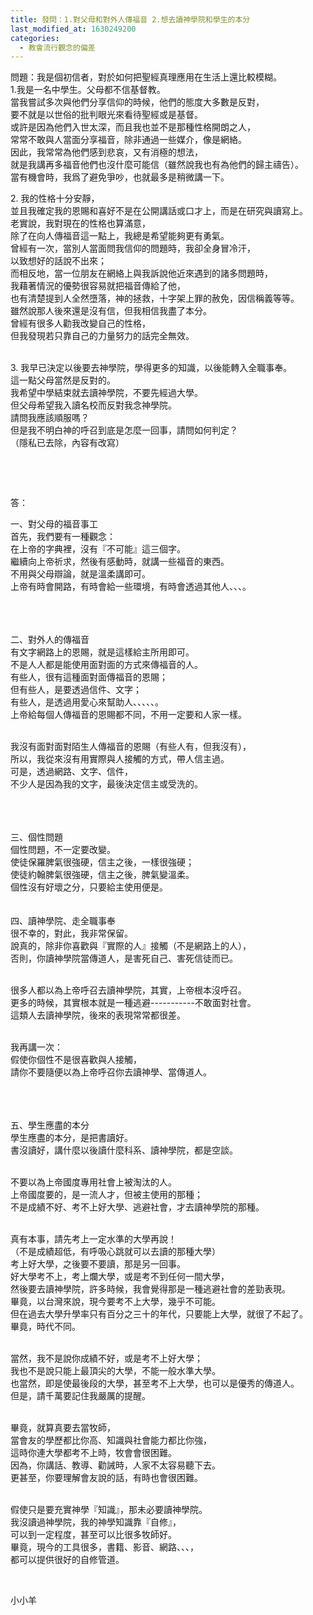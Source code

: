 ```yaml
---
title: 發問：1.對父母和對外人傳福音 2.想去讀神學院和學生的本分
last_modified_at: 1630249200
categories:
  - 教會流行觀念的偏差
---
```


<p>問題：我是個初信者，對於如何把聖經真理應用在生活上還比較模糊。<br>
1.我是一名中學生。父母都不信基督教。<br>
當我嘗試多次與他們分享信仰的時候，他們的態度大多數是反對，<br>
要不就是以世俗的批判眼光來看待聖經或是基督。<br>
或許是因為他們入世太深，而且我也並不是那種性格開朗之人，<br>
常常不敢與人當面分享福音，除非通過一些媒介，像是網絡。<br>
因此，我常常為他們感到悲哀，又有消極的想法，<br>
就是我講再多福音他們也沒什麼可能信（雖然說我也有為他們的歸主禱告）。<br>
當有機會時，我爲了避免爭吵，也就最多是稍微講一下。</p>

<p>2. 我的性格十分安靜，<br>
並且我確定我的恩賜和喜好不是在公開講話或口才上，而是在研究與讀寫上。<br>
老實說，我對現在的性格也算滿意，<br>
除了在向人傳福音這一點上，我總是希望能夠更有勇氣。<br>
曾經有一次，當別人當面問我信仰的問題時，我卻全身冒冷汗，<br>
以致想好的話說不出來；<br>
而相反地，當一位朋友在網絡上與我訴說他近來遇到的諸多問題時，<br>
我藉著情況的優勢很容易就把福音傳給了他，<br>
也有清楚提到人全然墮落，神的拯救，十字架上罪的赦免，因信稱義等等。<br>
雖然說那人後來還是沒有信，但我相信我盡了本分。<br>
曾經有很多人勸我改變自己的性格，<br>
但我發現若只靠自己的力量努力的話完全無效。</p>

<p><br>
3. 我早已決定以後要去神學院，學得更多的知識，以後能轉入全職事奉。<br>
這一點父母當然是反對的。<br>
我希望中學結束就去讀神學院，不要先經過大學。<br>
但父母希望我入讀名校而反對我念神學院。<br>
請問我應該順服嗎？<br>
但是我不明白神的呼召到底是怎麼一回事，請問如何判定？<br>
（隱私已去除，內容有改寫）</p>

<p>&nbsp;</p>

<p>&nbsp;</p>

<p>答：</p>

<p>一、對父母的福音事工<br>
首先，我們要有一種觀念：<br>
在上帝的字典裡，沒有『不可能』這三個字。<br>
繼續向上帝祈求，然後有感動時，就講一些福音的東西。<br>
不用與父母辯論，就是溫柔講即可。<br>
上帝有時會開路，有時會給一些環境，有時會透過其他人、、、。<br>
&nbsp;<br>
&nbsp;</p>

<p><br>
二、對外人的傳福音<br>
有文字網路上的恩賜，就是這樣給主所用即可。<br>
不是人人都是能使用面對面的方式來傳福音的人。<br>
有些人，很有這種面對面傳福音的恩賜；<br>
但有些人，是要透過信件、文字；<br>
有些人，是透過用愛心來幫助人、、、、、。<br>
上帝給每個人傳福音的恩賜都不同，不用一定要和人家一樣。<br>
&nbsp;</p>

<p>我沒有面對面對陌生人傳福音的恩賜（有些人有，但我沒有），<br>
所以，我從來沒有用實際與人接觸的方式，帶人信主過。<br>
可是，透過網路、文字、信件，<br>
不少人是因為我的文字，最後決定信主或受洗的。<br>
&nbsp;<br>
&nbsp;<br>
&nbsp;</p>

<p>三、個性問題<br>
個性問題，不一定要改變。<br>
使徒保羅脾氣很強硬，信主之後，一樣很強硬；<br>
使徒約翰脾氣很強硬，信主之後，脾氣變溫柔。<br>
個性沒有好壞之分，只要給主使用便是。<br>
&nbsp;<br>
&nbsp;<br>
四、讀神學院、走全職事奉<br>
很不幸的，對此，我非常保留。<br>
說真的，除非你喜歡與『實際的人』接觸（不是網路上的人），<br>
否則，你讀神學院當傳道人，是害死自己、害死信徒而已。<br>
&nbsp;</p>

<p>很多人都以為上帝呼召去讀神學院，其實，上帝根本沒呼召。<br>
更多的時候，其實根本就是一種逃避-----------不敢面對社會。<br>
這類人去讀神學院，後來的表現常常都很差。<br>
&nbsp;</p>

<p>我再講一次：<br>
假使你個性不是很喜歡與人接觸，<br>
請你不要隨便以為上帝呼召你去讀神學、當傳道人。<br>
&nbsp;<br>
&nbsp;</p>

<p><br>
五、學生應盡的本分<br>
學生應盡的本分，是把書讀好。<br>
書沒讀好，講什麼以後讀什麼科系、讀神學院，都是空談。</p>

<p><br>
不要以為上帝國度專用社會上被淘汰的人。<br>
上帝國度要的，是一流人才，但被主使用的那種；<br>
不是成績不好、考不上好大學、逃避社會，才去讀神學院的那種。</p>

<p><br>
真有本事，請先考上一定水準的大學再說！<br>
（不是成績超低，有呼吸心跳就可以去讀的那種大學）<br>
考上好大學，之後要不要讀，那是另一回事。<br>
好大學考不上，考上爛大學，或是考不到任何一間大學，<br>
然後要去讀神學院，許多時候，我會覺得那是一種逃避社會的差勁表現。<br>
畢竟，以台灣來說，現今要考不上大學，幾乎不可能。<br>
但在過去大學升學率只有百分之三十的年代，只要能上大學，就很了不起了。<br>
畢竟，時代不同。<br>
&nbsp;</p>

<p>當然，我不是說你成績不好，或是考不上好大學；<br>
我也不是說只能上最頂尖的大學，不能一般水準大學。<br>
也當然，即是使最後段的大學，甚至考不上大學，也可以是優秀的傳道人。<br>
但是，請千萬要記住我嚴厲的提醒。</p>

<p><br>
畢竟，就算真要去當牧師，<br>
當會友的學歷都比你高、知識與社會能力都比你強，<br>
這時你連大學都考不上時，牧會會很困難。<br>
因為，你講話、教導、勸誡時，人家不太容易聽下去。<br>
更甚至，你要理解會友說的話，有時也會很困難。</p>

<p><br>
假使只是要充實神學『知識』，那未必要讀神學院。<br>
我沒讀過神學院，我的神學知識靠『自修』，<br>
可以到一定程度，甚至可以比很多牧師好。<br>
畢竟，現今的工具很多，書籍、影音、網路、、、，<br>
都可以提供很好的自修管道。</p>

<p>&nbsp;</p>

<p>小小羊</p>

<p>&nbsp;</p>

